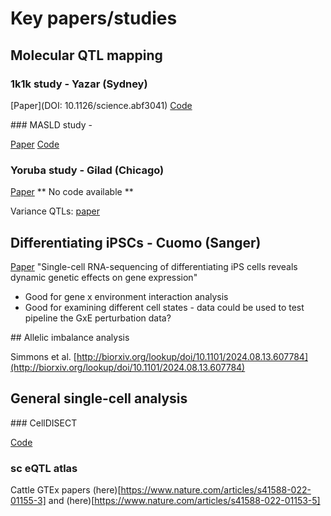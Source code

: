 # Key papers/studies

## Molecular QTL mapping

### 1k1k study - Yazar (Sydney)

[Paper](DOI: 10.1126/science.abf3041)
[Code](https://github.com/shensilv/onek1k_phase1)

### MASLD study - 

[Paper](https://www.nature.com/articles/s41588-025-02237-8)
[Code](https://github.com/snu-mchoi-lab/MASLD-sceQTL)

### Yoruba study - Gilad (Chicago)

[Paper](https://www.biorxiv.org/content/10.1101/2025.04.30.651602v1.full)
** No code available **

Variance QTLs: [paper](https://journals.plos.org/plosgenetics/article?id=10.1371/journal.pgen.1008045)

## Differentiating iPSCs - Cuomo (Sanger)

[Paper](https://www.nature.com/articles/s41467-020-14457-z)
"Single-cell RNA-sequencing of differentiating iPS cells reveals dynamic genetic effects on gene expression"
- Good for gene x environment interaction analysis
- Good for examining different cell states - data could be used to test pipeline the GxE perturbation data?

## Allelic imbalance analysis

Simmons et al. [http://biorxiv.org/lookup/doi/10.1101/2024.08.13.607784](http://biorxiv.org/lookup/doi/10.1101/2024.08.13.607784)

## General single-cell analysis

### CellDISECT

[Code](https://github.com/Lotfollahi-lab/CellDISECT)

### sc eQTL atlas

Cattle GTEx papers (here)[https://www.nature.com/articles/s41588-022-01155-3] and (here)[https://www.nature.com/articles/s41588-022-01153-5]